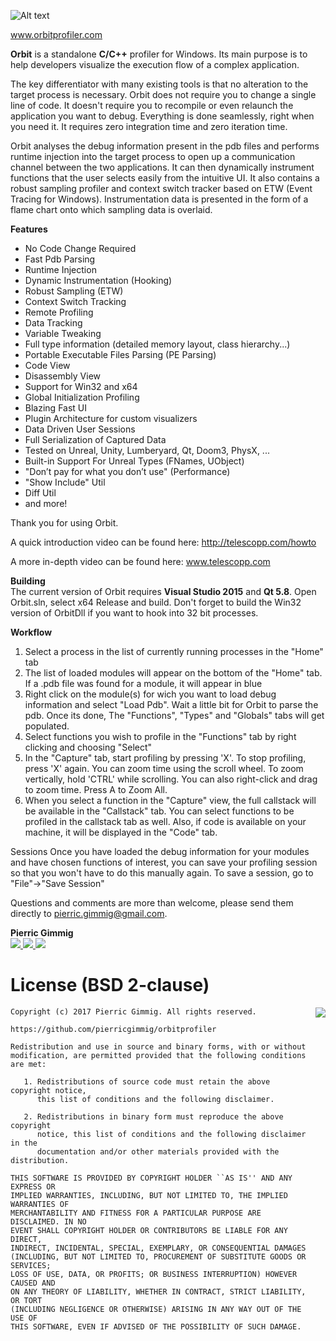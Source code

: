 ![Alt text](logos/orbit_logo.png)

www.orbitprofiler.com

**Orbit** is a standalone **C/C++** profiler for Windows. Its main purpose is to help developers visualize the execution flow of a complex application.

The key differentiator with many existing tools is that no alteration to the target process is necessary. Orbit does not require you to change a single line of code.  It doesn't require you to recompile or even relaunch the application you want to debug. Everything is done seamlessly, right when you need it. It requires zero integration time and zero iteration time.

Orbit analyses the debug information present in the pdb files and performs runtime injection into the target process to open up a communication channel between the two applications.  It can then dynamically instrument functions that the user selects easily from the intuitive UI.  It also contains a robust sampling profiler and context switch tracker based on ETW (Event Tracing for Windows).  Instrumentation data is presented in the form of a flame chart onto which sampling data is overlaid.

**Features**
- No Code Change Required
- Fast Pdb Parsing
- Runtime Injection
- Dynamic Instrumentation (Hooking)
- Robust Sampling (ETW)
- Context Switch Tracking
- Remote Profiling
- Data Tracking
- Variable Tweaking
- Full type information (detailed memory layout, class hierarchy...)
- Portable Executable Files Parsing (PE Parsing)
- Code View
- Disassembly View
- Support for Win32 and x64
- Global Initialization Profiling
- Blazing Fast UI
- Plugin Architecture for custom visualizers
- Data Driven User Sessions
- Full Serialization of Captured Data
- Tested on Unreal, Unity, Lumberyard, Qt, Doom3, PhysX, ...
- Built-in Support For Unreal Types (FNames, UObject)
- "Don’t pay for what you don’t use" (Performance)
- "Show Include" Util
- Diff Util
- and more!


Thank you for using Orbit.

A quick introduction video can be found here:
http://telescopp.com/howto

A more in-depth video can be found here:
www.telescopp.com

**Building**  
The current version of Orbit requires **Visual Studio 2015** and **Qt 5.8**.  Open Orbit.sln, select x64 Release and build.  Don't forget to build the Win32 version of OrbitDll if you want to hook into 32 bit processes.

**Workflow**
1. Select a process in the list of currently running processes in the "Home" tab
2. The list of loaded modules will appear on the bottom of the "Home" tab.  If a .pdb file was found for a module, it will appear in blue
3. Right click on the module(s) for wich you want to load debug information and select "Load Pdb".  Wait a little bit for Orbit to parse the pdb.  Once its done, The "Functions", "Types" and "Globals" tabs will get populated.
4. Select functions you wish to profile in the "Functions" tab by right clicking and choosing "Select"
5. In the "Capture" tab, start profiling by pressing 'X'.  To stop profiling, press 'X' again.  You can zoom time using the scroll wheel.  To zoom vertically, hold 'CTRL' while scrolling.  You can also right-click and drag to zoom time.  Press A to Zoom All.
6. When you select a function in the "Capture" view, the full callstack will be available in the "Callstack" tab.  You can select functions to be profiled in the callstack tab as well.  Also, if code is available on your machine, it will be displayed in the "Code" tab.

Sessions
Once you have loaded the debug information for your modules and have chosen functions of interest, you can save your profiling session so that you won't have to do this manually again.  To save a session, go to "File"->"Save Session"

Questions and comments are more than welcome, please send them directly to pierric.gimmig@gmail.com.

**Pierric Gimmig**  
[ <img src="https://github.com/pierricgimmig/orbitprofiler/blob/master/logos/twitter.png">](https://twitter.com/pierricgimmig)[ <img src="https://github.com/pierricgimmig/orbitprofiler/blob/master/logos/linkedin.png">](https://www.linkedin.com/in/pgimmig/)[ <img src="https://github.com/pierricgimmig/orbitprofiler/blob/master/logos/mail.png">](mailto:pierric.gimmig@gmail.com)  

License (BSD 2-clause)
======

<a href="http://opensource.org/licenses/BSD-2-Clause" target="_blank">
<img align="right" src="http://opensource.org/trademarks/opensource/OSI-Approved-License-100x137.png">
</a>

	Copyright (c) 2017 Pierric Gimmig. All rights reserved.
	
	https://github.com/pierricgimmig/orbitprofiler
	
	Redistribution and use in source and binary forms, with or without
	modification, are permitted provided that the following conditions are met:
	
	   1. Redistributions of source code must retain the above copyright notice,
	      this list of conditions and the following disclaimer.
	
	   2. Redistributions in binary form must reproduce the above copyright
	      notice, this list of conditions and the following disclaimer in the
	      documentation and/or other materials provided with the distribution.
	
	THIS SOFTWARE IS PROVIDED BY COPYRIGHT HOLDER ``AS IS'' AND ANY EXPRESS OR
	IMPLIED WARRANTIES, INCLUDING, BUT NOT LIMITED TO, THE IMPLIED WARRANTIES OF
	MERCHANTABILITY AND FITNESS FOR A PARTICULAR PURPOSE ARE DISCLAIMED. IN NO
	EVENT SHALL COPYRIGHT HOLDER OR CONTRIBUTORS BE LIABLE FOR ANY DIRECT,
	INDIRECT, INCIDENTAL, SPECIAL, EXEMPLARY, OR CONSEQUENTIAL DAMAGES
	(INCLUDING, BUT NOT LIMITED TO, PROCUREMENT OF SUBSTITUTE GOODS OR SERVICES;
	LOSS OF USE, DATA, OR PROFITS; OR BUSINESS INTERRUPTION) HOWEVER CAUSED AND
	ON ANY THEORY OF LIABILITY, WHETHER IN CONTRACT, STRICT LIABILITY, OR TORT
	(INCLUDING NEGLIGENCE OR OTHERWISE) ARISING IN ANY WAY OUT OF THE USE OF
	THIS SOFTWARE, EVEN IF ADVISED OF THE POSSIBILITY OF SUCH DAMAGE. 
